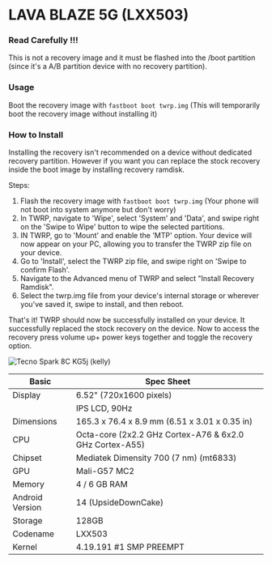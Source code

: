 # LAVA BLAZE 5G (LXX503)

### Read Carefully !!!
This is not a recovery image and it must be flashed into the /boot partition (since it's a A/B partition device with no recovery partition). 

### Usage 
Boot the recovery image with `fastboot boot twrp.img` (This will temporarily boot the recovery image without installing it)

### How to Install
Installing the recovery isn't recommended on a device without dedicated recovery partition. 
However if you want you can replace the stock recovery inside the boot image by installing recovery ramdisk.

Steps:

1. Flash the recovery image with `fastboot boot twrp.img` (Your phone will not boot into system anymore but don't worry)
2. In TWRP, navigate to 'Wipe', select 'System' and 'Data', and swipe right on the 'Swipe to Wipe' button to wipe the selected partitions.
3. IN TWRP, go to 'Mount' and enable the 'MTP' option. Your device will now appear on your PC, allowing you to transfer the TWRP zip file on your device.
4. Go to 'Install', select the TWRP zip file, and swipe right on 'Swipe to confirm Flash'.
5. Navigate to the Advanced menu of TWRP and select "Install Recovery Ramdisk".
6. Select the twrp.img file from your device's internal storage or wherever you've saved it, swipe to install, and then reboot.
   
That's it! TWRP should now be successfully installed on your device. It successfully replaced the stock recovery on the device.
Now to access the recovery press volume up+ power keys together and toggle the recovery option.

![Tecno Spark 8C KG5j (kelly)](https://fdn2.gsmarena.com/vv/pics/lava/lava-blaze-5g-01.jpg)

|Basic               |Spec Sheet|
|--                  |--                    |
|Display             |6.52" (720x1600 pixels) |
  || IPS LCD, 90Hz||
|Dimensions          |165.3 x 76.4 x 8.9 mm (6.51 x 3.01 x 0.35 in)                |
|CPU                 |Octa-core (2x2.2 GHz Cortex-A76 & 6x2.0 GHz Cortex-A55)      |
|Chipset             |Mediatek Dimensity 700 (7 nm) (mt6833)|
|GPU                 |Mali-G57 MC2                                           |
|Memory              |4 / 6 GB RAM                                                     |
|Android Version     |14 (UpsideDownCake)                                    |
|Storage             |128GB |
|Codename             |LXX503 |
|Kernel               |4.19.191 #1 SMP PREEMPT|

